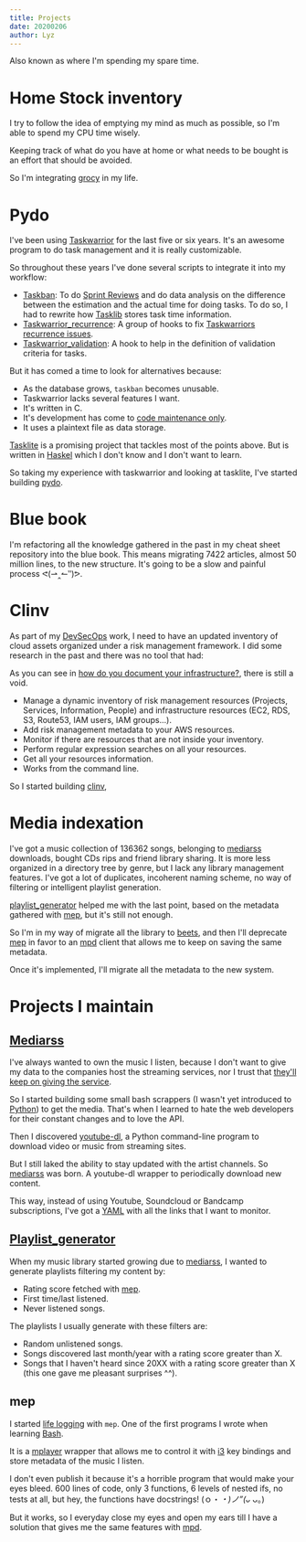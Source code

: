 ```yaml
---
title: Projects
date: 20200206
author: Lyz
---
```


Also known as where I'm spending my spare time.

# Home Stock inventory

I try to follow the idea of emptying my mind as much as possible, so I'm able to
spend my CPU time wisely.

Keeping track of what do you have at home or what needs to be bought is an
effort that should be avoided.

So I'm integrating [grocy](grocy.md) in my life.

# Pydo

I've been using [Taskwarrior](https://taskwarrior.org) for the last five or six
years. It's an awesome program to do task management and it is really
customizable.

So throughout these years I've done several scripts to integrate it into my
workflow:

* [Taskban](https://github.com/lyz-code/taskban): To do [Sprint
  Reviews](https://en.wikipedia.org/wiki/Scrum_%28software_development%29#Sprint_review)
  and do data analysis on the difference between the estimation and the actual
  time for doing tasks. To do so, I had to rewrite how
  [Tasklib](https://github.com/lyz-code/taskli://github.com/lyz-code/tasklib)
  stores task time information.
* [Taskwarrior_recurrence](https://git.digitales.cslabrecha.org/lyz/taskwarrior_recurrence):
  A group of hooks to fix [Taskwarriors recurrence
  issues](https://taskwarrior.org/docs/design/recurrence.html).
* [Taskwarrior_validation](https://git.digitales.cslabrecha.org/lyz/taskwarrior_validation):
  A hook to help in the definition of validation criteria for tasks.

But it has comed a time to look for alternatives because:

* As the database grows, `taskban` becomes unusable.
* Taskwarrior lacks several features I want.
* It's written in C.
* It's development has come to [code maintenance
  only](https://github.com/GothenburgBitFactory/taskwarrior/graphs/code-frequency).
* It uses a plaintext file as data storage.

[Tasklite](https://tasklite.org) is a promising project that tackles most of the
points above. But is written in
[Haskel](https://en.wikipedia.org/wiki/Haskell_%28programming_language%29) which
I don't know and I don't want to learn.

So taking my experience with taskwarrior and looking at tasklite, I've started
building [pydo](https://github.com/lyz-code/pydo).

# Blue book

I'm refactoring all the knowledge gathered in the past in my cheat sheet
repository into the blue book. This means migrating 7422 articles, almost 50
million lines, to the new structure. It's going to be a slow and painful
process  ᕙ(⇀‸↼‶)ᕗ.

# Clinv

As part of my [DevSecOps](https://dzone.com/articles/shifting-left-devsecops)
work, I need to have an updated inventory of cloud assets organized under a risk
management framework. I did some research in the past and there was no tool that
had:

As you can see in [how do you document your
infrastructure?](https://www.reddit.com/r/aws/comments/dxmkci/how_do_you_document_your_infrastructure/),
there is still a void.

* Manage a dynamic inventory of risk management resources (Projects, Services,
  Information, People) and infrastructure resources (EC2, RDS, S3, Route53, IAM
  users, IAM groups...).
* Add risk management metadata to your AWS resources.
* Monitor if there are resources that are not inside your inventory.
* Perform regular expression searches on all your resources.
* Get all your resources information.
* Works from the command line.

So I started building [clinv](https://github.com/lyz-code/clinv),

# Media indexation

I've got a music collection of 136362 songs, belonging to [mediarss](#mediarss)
downloads, bought CDs rips and friend library sharing. It is more less
organized in a directory tree by genre, but I lack any library management
features. I've got a lot of duplicates, incoherent naming scheme, no way of
filtering or intelligent playlist generation.

[playlist_generator](#playlist_generator) helped me with the last point, based
on the metadata gathered with [mep](#mep), but it's still not enough.

So I'm in my way of migrate all the library to
[beets](http://beets.readthedocs.io/), and then I'll deprecate [mep](#mep) in
favor to an [mpd](https://en.wikipedia.org/wiki/Music_Player_Daemon) client that
allows me to keep on saving the same metadata.

Once it's implemented, I'll migrate all the metadata to the new system.

# Projects I maintain

## [Mediarss](https://git.digitales.cslabrecha.org/lyz/mediarss)

I've always wanted to own the music I listen, because I don't want to give my
data to the companies host the streaming services, nor I trust that [they'll
keep on giving the service](https://blog.8tracks.com/).

So I started building some small bash scrappers (I wasn't yet introduced to
[Python](https://en.wikipedia.org/wiki/Python_%28programming_language%29)) to
get the media. That's when I learned to hate the web developers for their
constant changes and to love the API.

Then I discovered [youtube-dl](https://github.com/ytdl-org/youtube-dl), a Python
command-line program to download video or music from streaming sites.

But I still laked the ability to stay updated with the artist channels.
So [mediarss](https://git.digitales.cslabrecha.org/lyz/mediarss) was born.
A youtube-dl wrapper to periodically download new content.

This way, instead of using Youtube, Soundcloud or Bandcamp subscriptions, I've got
a [YAML](https://en.wikipedia.org/wiki/YAML) with all the links that I want to
monitor.

## [Playlist_generator](https://git.digitales.cslabrecha.org/lyz/playlist_generator)

When my music library started growing due to [mediarss](#mediarss), I wanted
to generate playlists filtering my content by:

* Rating score fetched with [mep](#mep).
* First time/last listened.
* Never listened songs.

The playlists I usually generate with these filters are:

* Random unlistened songs.
* Songs discovered last month/year with a rating score greater than X.
* Songs that I haven't heard since 20XX  with a rating score greater than
  X (this one gave me pleasant surprises ^^).

## mep

I started  [life logging](https://en.wikipedia.org/wiki/Lifelog) with `mep`. One
of the first programs I wrote when learning
[Bash](https://en.wikipedia.org/wiki/Bash_%28Unix_shell%29).

It is a [mplayer](https://en.wikipedia.org/wiki/MPlayer) wrapper that allows me
to control it with [i3](https://en.wikipedia.org/wiki/I3_%28window_manager%29)
key bindings and store metadata of the music I listen.

I don't even publish it because it's a horrible program that would make your
eyes bleed. 600 lines of code, only 3 functions, 6 levels of nested ifs, no
tests at all, but hey, the functions have docstrings! (ｏ・_・)ノ”(ᴗ_ ᴗ。)

But it works, so I everyday close my eyes and open my ears till I have
a solution that gives me the same features with
[mpd](https://en.wikipedia.org/wiki/Music_Player_Daemon).

